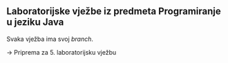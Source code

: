 ## Laboratorijske vježbe iz predmeta Programiranje u jeziku Java

Svaka vježba ima svoj _branch_.

-> Priprema za 5. laboratorijsku vježbu